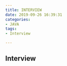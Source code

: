 ```yaml
---
title: INTERVIEW
date: 2019-09-26 16:39:31
categories:
- JAVA
tags:
- Interview

---
```


## Interview

